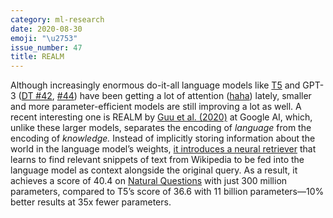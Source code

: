 ```yaml
---
category: ml-research
date: 2020-08-30
emoji: "\u2753"
issue_number: 47
title: REALM
---
```


Although increasingly enormous do-it-all language models like [T5](http://ai.googleblog.com/2020/02/exploring-transfer-learning-with-t5.html?utm_campaign=Dynamically%20Typed&utm_medium=email&utm_source=Revue%20newsletter) and GPT-3 ([DT #42](https://dynamicallytyped.com/issues/42-facial-recognition-exodus-openai-s-new-gpt-3-language-model-and-oil-in-the-cloud-254772?utm_campaign=Dynamically%20Typed&utm_medium=email&utm_source=Revue%20newsletter), [#44](https://dynamicallytyped.com/issues/44-one-month-in-gpt-3-powered-openai-api-demos-take-the-web-by-storm-261577?utm_campaign=Dynamically%20Typed&utm_medium=email&utm_source=Revue%20newsletter)) have been getting a lot of attention ([haha](https://arxiv.org/abs/1706.03762?utm_campaign=Dynamically%20Typed&utm_medium=email&utm_source=Revue%20newsletter)) lately, smaller and more parameter-efficient models are still improving a lot as well.
A recent interesting one is REALM by [Guu et al.
(2020)](https://arxiv.org/abs/2002.08909?utm_campaign=Dynamically%20Typed&utm_medium=email&utm_source=Revue%20newsletter) at Google AI, which, unlike these larger models, separates the encoding of _language_ from the encoding of _knowledge._ Instead of implicitly storing information about the world in the language model’s weights, [it introduces a neural retriever](https://ai.googleblog.com/2020/08/realm-integrating-retrieval-into.html?utm_campaign=Dynamically%20Typed&utm_medium=email&utm_source=Revue%20newsletter) that learns to find relevant snippets of text from Wikipedia to be fed into the language model as context alongside the original query.
As a result, it achieves a score of 40.4 on [Natural Questions](https://ai.googleblog.com/2019/01/natural-questions-new-corpus-and.html?utm_campaign=Dynamically%20Typed&utm_medium=email&utm_source=Revue%20newsletter) with just 300 million parameters, compared to T5’s score of 36.6 with 11 billion parameters—10% better results at 35x fewer parameters.